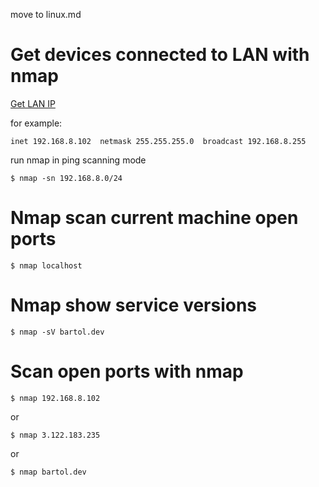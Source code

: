 move to linux.md

# Get devices connected to LAN with nmap

[Get LAN IP](/linux/get-lan-ip-address)

for example:

	inet 192.168.8.102  netmask 255.255.255.0  broadcast 192.168.8.255

run nmap in ping scanning mode

	$ nmap -sn 192.168.8.0/24
# Nmap scan current machine open ports

	$ nmap localhost
# Nmap show service versions

	$ nmap -sV bartol.dev
# Scan open ports with nmap

	$ nmap 192.168.8.102

or

	$ nmap 3.122.183.235

or

	$ nmap bartol.dev
